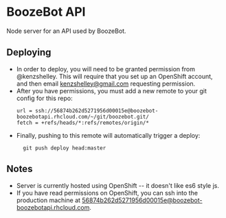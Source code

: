 # BoozeBot API
Node server for an API used by BoozeBot.

## Deploying
* In order to deploy, you will need to be granted permission from @kenzshelley.
  This will require that you set up an OpenShift account, and then email
  kenzshelley@gmail.com requesting permission.
* After you have permissions, you must add a new remote to your git config for
  this repo: 
  ```  
  url = ssh://56874b262d5271956d00015e@boozebot-boozebotapi.rhcloud.com/~/git/boozebot.git/
  fetch = +refs/heads/*:refs/remotes/origin/*
  ```
* Finally, pushing to this remote will automatically trigger a deploy: 
  ```
    git push deploy head:master
  ```

## Notes
* Server is currently hosted using OpenShift -- it doesn't like es6 style js. 
* If you have read permissions on OpenShift, you can ssh into the production machine at 56874b262d5271956d00015e@boozebot-boozebotapi.rhcloud.com.
